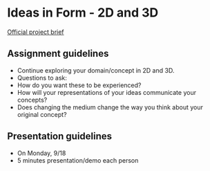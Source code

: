 # Ideas in Form - 2D and 3D 
[Official project brief](https://docs.google.com/a/newschool.edu/document/d/1g2bfUFsO3ycpkBmhfYAV1vCq5iOH0ZaZ-rptcom11W8/edit?usp=sharing)

## Assignment guidelines
* Continue exploring your domain/concept in 2D and 3D.
* Questions to ask:
* How do you want these to be experienced?
* How will your representations of your ideas communicate your concepts?
* Does changing the medium change the way you think about your original concept?

## Presentation guidelines
* On Monday, 9/18
* 5 minutes presentation/demo each person